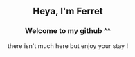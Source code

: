 
<h2 align="center">Heya, I'm Ferret</h2>
<h3 align="center">Welcome to my github ^^</h3>
<p align="center">there isn't much here but enjoy your stay !</p>

